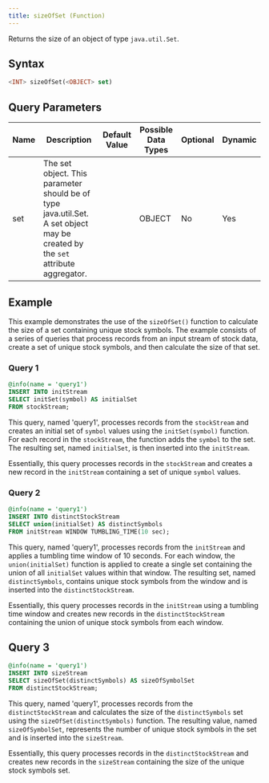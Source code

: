 ```yaml
---
title: sizeOfSet (Function)
---
```


Returns the size of an object of type `java.util.Set`.

## Syntax

```sql
<INT> sizeOfSet(<OBJECT> set)
```

## Query Parameters

| Name | Description        | Default Value | Possible Data Types | Optional | Dynamic |
|------|-----------------------------|---------------|---------------------|----------|---------|
| set  | The set object. This parameter should be of type java.util.Set. A set object may be created by the `set` attribute aggregator. |            | OBJECT    | No       | Yes     |

## Example

This example demonstrates the use of the `sizeOfSet()` function to calculate the size of a set containing unique stock symbols. The example consists of a series of queries that process records from an input stream of stock data, create a set of unique stock symbols, and then calculate the size of that set.

### Query 1

```sql
@info(name = 'query1')
INSERT INTO initStream
SELECT initSet(symbol) AS initialSet
FROM stockStream;
```

This query, named 'query1', processes records from the `stockStream` and creates an initial set of `symbol` values using the `initSet(symbol)` function. For each record in the `stockStream`, the function adds the `symbol` to the set. The resulting set, named `initialSet`, is then inserted into the `initStream`.

Essentially, this query processes records in the `stockStream` and creates a new record in the `initStream` containing a set of unique `symbol` values.

### Query 2

```sql
@info(name = 'query1')
INSERT INTO distinctStockStream
SELECT union(initialSet) AS distinctSymbols
FROM initStream WINDOW TUMBLING_TIME(10 sec);
```

This query, named 'query1', processes records from the `initStream` and applies a tumbling time window of 10 seconds. For each window, the `union(initialSet)` function is applied to create a single set containing the union of all `initialSet` values within that window. The resulting set, named `distinctSymbols`, contains unique stock symbols from the window and is inserted into the `distinctStockStream`.

Essentially, this query processes records in the `initStream` using a tumbling time window and creates new records in the `distinctStockStream` containing the union of unique stock symbols from each window.

## Query 3

```sql
@info(name = 'query1')
INSERT INTO sizeStream
SELECT sizeOfSet(distinctSymbols) AS sizeOfSymbolSet
FROM distinctStockStream;
```

This query, named 'query1', processes records from the `distinctStockStream` and calculates the size of the `distinctSymbols` set using the `sizeOfSet(distinctSymbols)` function. The resulting value, named `sizeOfSymbolSet`, represents the number of unique stock symbols in the set and is inserted into the `sizeStream`.

Essentially, this query processes records in the `distinctStockStream` and creates new records in the `sizeStream` containing the size of the unique stock symbols set.
